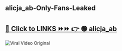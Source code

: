 
 ## alicja_ab-Only-Fans-Leaked

# <h2><a href="https://clipsfans.com/alicja_ab&ref=git">🔗 Click to LINKS ⏩⏩ 👉 🟢 alicja_ab </a></h2>

<a href="https://clipsfans.com/alicja_ab&ref=git" rel="nofollow" data-target="animated-image.originalLink"><img src="https://i.ibb.co.com/xMMVF88/686577567.gif" alt="Viral Video Original" style="max-width: 100%; display: inline-block;" data-target="animated-image.originalImage"></a>
